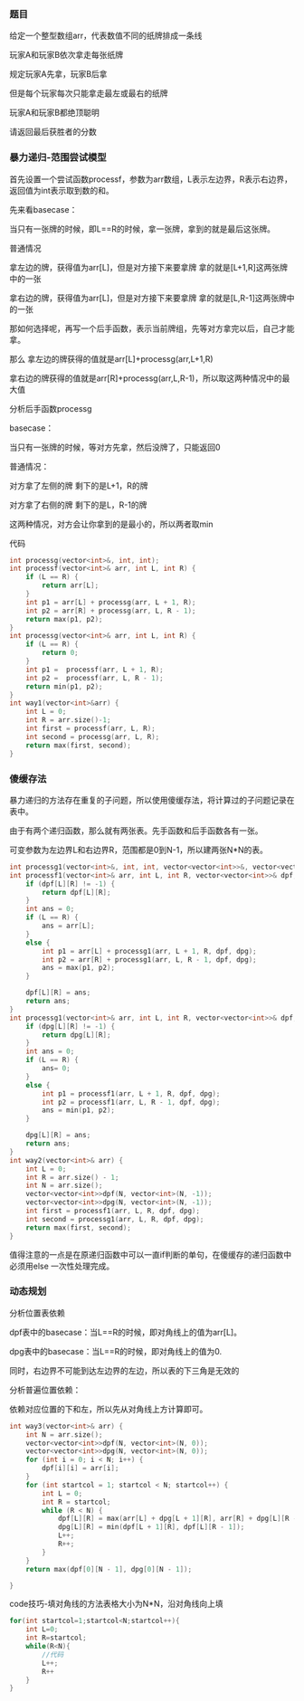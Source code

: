 ### 题目

给定一个整型数组arr，代表数值不同的纸牌排成一条线

玩家A和玩家B依次拿走每张纸牌

规定玩家A先拿，玩家B后拿

但是每个玩家每次只能拿走最左或最右的纸牌

玩家A和玩家B都绝顶聪明

请返回最后获胜者的分数

### 暴力递归-范围尝试模型

首先设置一个尝试函数processf，参数为arr数组，L表示左边界，R表示右边界，返回值为int表示取到数的和。

先来看basecase：

当只有一张牌的时候，即L==R的时候，拿一张牌，拿到的就是最后这张牌。

普通情况

拿左边的牌，获得值为arr[L]，但是对方接下来要拿牌 拿的就是[L+1,R]这两张牌中的一张

拿右边的牌，获得值为arr[L]，但是对方接下来要拿牌 拿的就是[L,R-1]这两张牌中的一张

那如何选择呢，再写一个后手函数，表示当前牌组，先等对方拿完以后，自己才能拿。

那么 拿左边的牌获得的值就是arr[L]+processg(arr,L+1,R)

拿右边的牌获得的值就是arr[R]+processg(arr,L,R-1)，所以取这两种情况中的最大值



分析后手函数processg

basecase：

当只有一张牌的时候，等对方先拿，然后没牌了，只能返回0

普通情况：

对方拿了左侧的牌 剩下的是L+1，R的牌

对方拿了右侧的牌 剩下的是L，R-1的牌

这两种情况，对方会让你拿到的是最小的，所以两者取min

代码

```cpp
int processg(vector<int>&, int, int);
int processf(vector<int>& arr, int L, int R) {
	if (L == R) {
		return arr[L];
	}
	int p1 = arr[L] + processg(arr, L + 1, R);
	int p2 = arr[R] + processg(arr, L, R - 1);
	return max(p1, p2);
}
int processg(vector<int>& arr, int L, int R) {
	if (L == R) {
		return 0;
	}
	int p1 =  processf(arr, L + 1, R);
	int p2 =  processf(arr, L, R - 1);
	return min(p1, p2);
}
int way1(vector<int>&arr) {
	int L = 0;
	int R = arr.size()-1;
	int first = processf(arr, L, R);
	int second = processg(arr, L, R);
	return max(first, second);
}
```

### 傻缓存法



暴力递归的方法存在重复的子问题，所以使用傻缓存法，将计算过的子问题记录在表中。

由于有两个递归函数，那么就有两张表。先手函数和后手函数各有一张。

可变参数为左边界L和右边界R，范围都是0到N-1，所以建两张N*N的表。



```cpp
int processg1(vector<int>&, int, int, vector<vector<int>>&, vector<vector<int>>&);
int processf1(vector<int>& arr, int L, int R, vector<vector<int>>& dpf, vector<vector<int>>& dpg) {
	if (dpf[L][R] != -1) {
		return dpf[L][R];
	}
	int ans = 0;
	if (L == R) {
		ans = arr[L];
	}
	else {
		int p1 = arr[L] + processg1(arr, L + 1, R, dpf, dpg);
		int p2 = arr[R] + processg1(arr, L, R - 1, dpf, dpg);
		ans = max(p1, p2);
	}

	dpf[L][R] = ans;
	return ans;
}
int processg1(vector<int>& arr, int L, int R, vector<vector<int>>& dpf, vector<vector<int>>& dpg) {
	if (dpg[L][R] != -1) {
		return dpg[L][R];
	}
	int ans = 0;
	if (L == R) {
		ans= 0;
	}
	else {
		int p1 = processf1(arr, L + 1, R, dpf, dpg);
		int p2 = processf1(arr, L, R - 1, dpf, dpg);
		ans = min(p1, p2);
	}

	dpg[L][R] = ans;
	return ans;
}
int way2(vector<int>& arr) {
	int L = 0;
	int R = arr.size() - 1;
	int N = arr.size();
	vector<vector<int>>dpf(N, vector<int>(N, -1));
	vector<vector<int>>dpg(N, vector<int>(N, -1));
	int first = processf1(arr, L, R, dpf, dpg);
	int second = processg1(arr, L, R, dpf, dpg);
	return max(first, second);
}
```

值得注意的一点是在原递归函数中可以一直if判断的单句，在傻缓存的递归函数中必须用else 一次性处理完成。



### 动态规划

分析位置表依赖



dpf表中的basecase：当L==R的时候，即对角线上的值为arr[L]。

dpg表中的basecase：当L==R的时候，即对角线上的值为0.

同时，右边界不可能到达左边界的左边，所以表的下三角是无效的

分析普遍位置依赖：

依赖对应位置的下和左，所以先从对角线上方计算即可。



```cpp
int way3(vector<int>& arr) {
	int N = arr.size();
	vector<vector<int>>dpf(N, vector<int>(N, 0));
	vector<vector<int>>dpg(N, vector<int>(N, 0));
	for (int i = 0; i < N; i++) {
		dpf[i][i] = arr[i];
	}
	for (int startcol = 1; startcol < N; startcol++) {
		int L = 0;
		int R = startcol;
		while (R < N) {
			dpf[L][R] = max(arr[L] + dpg[L + 1][R], arr[R] + dpg[L][R - 1]);
			dpg[L][R] = min(dpf[L + 1][R], dpf[L][R - 1]);
			L++;
			R++;
		}
	}
	return max(dpf[0][N - 1], dpg[0][N - 1]);

}
```

code技巧-填对角线的方法表格大小为N*N，沿对角线向上填

```cpp
for(int startcol=1;startcol<N;startcol++){
    int L=0;
    int R=startcol;
    while(R<N){
        //代码
        L++;
        R++
    }
}
```

